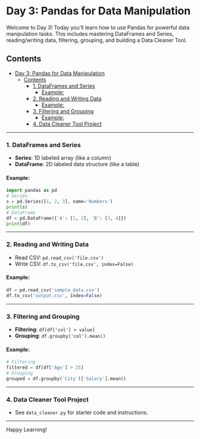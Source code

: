 # Day 3: Pandas for Data Manipulation

Welcome to Day 3! Today you'll learn how to use Pandas for powerful data manipulation tasks. This includes mastering DataFrames and Series, reading/writing data, filtering, grouping, and building a Data Cleaner Tool.

## Contents
- [Day 3: Pandas for Data Manipulation](#day-3-pandas-for-data-manipulation)
  - [Contents](#contents)
    - [1. DataFrames and Series](#1-dataframes-and-series)
      - [Example:](#example)
    - [2. Reading and Writing Data](#2-reading-and-writing-data)
      - [Example:](#example-1)
    - [3. Filtering and Grouping](#3-filtering-and-grouping)
      - [Example:](#example-2)
    - [4. Data Cleaner Tool Project](#4-data-cleaner-tool-project)

---

### 1. DataFrames and Series
- **Series**: 1D labeled array (like a column)
- **DataFrame**: 2D labeled data structure (like a table)

#### Example:
```python
import pandas as pd
# Series
s = pd.Series([1, 2, 3], name='Numbers')
print(s)
# DataFrame
df = pd.DataFrame({'A': [1, 2], 'B': [3, 4]})
print(df)
```

---

### 2. Reading and Writing Data
- Read CSV: `pd.read_csv('file.csv')`
- Write CSV: `df.to_csv('file.csv', index=False)`

#### Example:
```python
df = pd.read_csv('sample_data.csv')
df.to_csv('output.csv', index=False)
```

---

### 3. Filtering and Grouping
- **Filtering**: `df[df['col'] > value]`
- **Grouping**: `df.groupby('col').mean()`

#### Example:
```python
# Filtering
filtered = df[df['Age'] > 25]
# Grouping
grouped = df.groupby('City')['Salary'].mean()
```

---

### 4. Data Cleaner Tool Project
- See `data_cleaner.py` for starter code and instructions.

---

Happy Learning!
